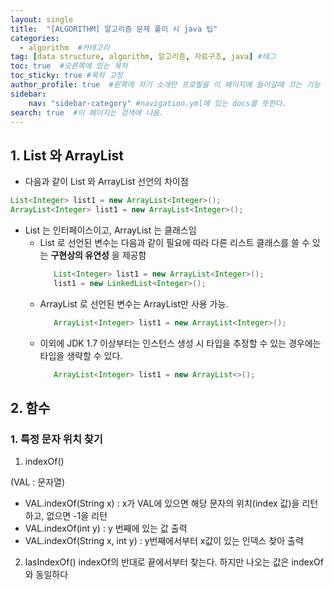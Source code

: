 ```yaml
---
layout: single
title:  "[ALGORITHM] 알고리즘 문제 풀이 시 java 팁"
categories: 
  - algorithm  #카테고리
tag: [data structure, algorithm, 알고리즘, 자료구조, java] #태그
toc: true  #오른쪽에 있는 목차
toc_sticky: true #목차 고정
author_profile: true  #왼쪽에 자기 소개란 프로필을 이 페이지에 들어갈때 끄는 기능
sidebar:
    nav: "sidebar-category" #navigation.yml에 있는 docs를 뜻한다.
search: true  #이 페이지는 검색에 나옴.
---
```


## 1. List 와 ArrayList
- 다음과 같이 List 와 ArrayList 선언의 차이점
```java
List<Integer> list1 = new ArrayList<Integer>();
ArrayList<Integer> list1 = new ArrayList<Integer>();
```

- List 는 인터페이스이고, ArrayList 는 클래스임
   - List 로 선언된 변수는 다음과 같이 필요에 따라 다른 리스트 클래스를 쓸 수 있는 **구현상의 유연성** 을 제공함
     ```java
        List<Integer> list1 = new ArrayList<Integer>();
        list1 = new LinkedList<Integer>();
     ```
   - ArrayList 로 선언된 변수는 ArrayList만 사용 가능.
     ```java
        ArrayList<Integer> list1 = new ArrayList<Integer>();
     ``` 
   - 이외에  JDK 1.7 이상부터는 인스턴스 생성 시 타입을 추정할 수 있는 경우에는 타입을 생략할 수 있다.
     ```java
        ArrayList<Integer> list1 = new ArrayList<>();
     ``` 

## 2. 함수

### 1. 특정 문자 위치 찾기

1. indexOf()

(VAL : 문자열)
- VAL.indexOf(String x) : x가 VAL에 있으면 해당 문자의 위치(index 값)을 리턴하고, 없으면 -1을 리턴
- VAL.indexOf(int y) : y 번째에 있는 값 출력
- VAL.indexOf(String x, int y) : y번째에서부터 x값이 있는 인덱스 찾아 출력

2. lasIndexOf()
indexOf의 반대로 끝에서부터 찾는다. 하지만 나오는 값은 indexOf와 동일하다

